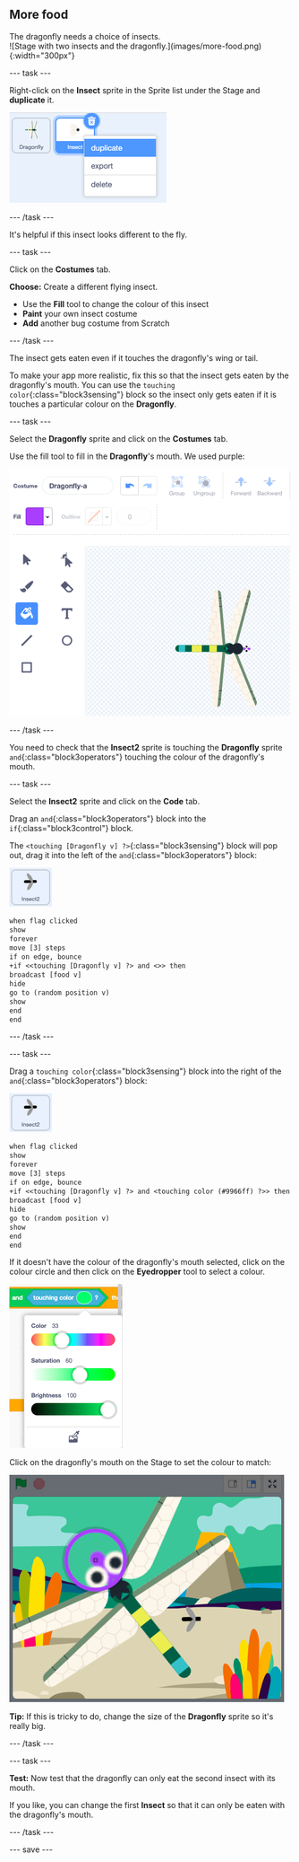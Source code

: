 ## More food

<div style="display: flex; flex-wrap: wrap">
<div style="flex-basis: 200px; flex-grow: 1; margin-right: 15px;">
The dragonfly needs a choice of insects.
</div>
<div>
![Stage with two insects and the dragonfly.](images/more-food.png){:width="300px"}
</div>
</div>

--- task ---

Right-click on the **Insect** sprite in the Sprite list under the Stage and **duplicate** it. 

![The Sprite list with the insect sprite selected and 'duplicate' highlighted in the menu.](images/duplicate-insect.png)

--- /task ---

It's helpful if this insect looks different to the fly.

--- task ---

Click on the **Costumes** tab. 

**Choose:** Create a different flying insect.
+ Use the **Fill** tool to change the colour of this insect
+ **Paint** your own insect costume
+ **Add** another bug costume from Scratch

--- /task ---

The insect gets eaten even if it touches the dragonfly's wing or tail. 

To make your app more realistic, fix this so that the insect gets eaten by the dragonfly's mouth. You can use the `touching color`{:class="block3sensing"} block so the insect only gets eaten if it is touches a particular colour on the **Dragonfly**.

--- task ---

Select the **Dragonfly** sprite and click on the **Costumes** tab.

Use the fill tool to fill in the **Dragonfly**'s mouth. We used purple:

![The Paint editor with the Fill tool selected and the dragonfly costume with a purple mouth.](images/dragonfly-mouth-colour.png)

--- /task ---

You need to check that the **Insect2** sprite is touching the **Dragonfly** sprite `and`{:class="block3operators"} touching the colour of the dragonfly's mouth.

--- task ---

Select the **Insect2** sprite and click on the **Code** tab.

Drag an `and`{:class="block3operators"} block into the `if`{:class="block3control"} block. 

The `<touching [Dragonfly v] ?>`{:class="block3sensing"} block will pop out, drag it into the left of the `and`{:class="block3operators"} block:

![](images/insect2-icon.png)

```blocks3
when flag clicked
show
forever
move [3] steps 
if on edge, bounce
+if <<touching [Dragonfly v] ?> and <>> then
broadcast [food v]
hide
go to (random position v)
show
end
end
```

--- /task ---

--- task ---

Drag a `touching color`{:class="block3sensing"} block into the right of the `and`{:class="block3operators"} block:

![](images/insect2-icon.png)

```blocks3
when flag clicked
show
forever
move [3] steps
if on edge, bounce
+if <<touching [Dragonfly v] ?> and <touching color (#9966ff) ?>> then
broadcast [food v]
hide
go to (random position v)
show
end
end
```

If it doesn't have the colour of the dragonfly's mouth selected, click on the colour circle and then click on the **Eyedropper** tool to select a colour.

![The colour circle menu with eyedropper tool.](images/colour-eyedropper.png)

Click on the dragonfly's mouth on the Stage to set the colour to match:

![The eyedropper tool with colour select highlighter hovering over the purple mouth of the dragonfly.](images/colour-select.png)

**Tip:** If this is tricky to do, change the size of the **Dragonfly** sprite so it's really big.

--- /task ---

--- task ---

**Test:** Now test that the dragonfly can only eat the second insect with its mouth. 

If you like, you can change the first **Insect** so that it can only be eaten with the dragonfly's mouth.

--- /task ---

--- save ---

